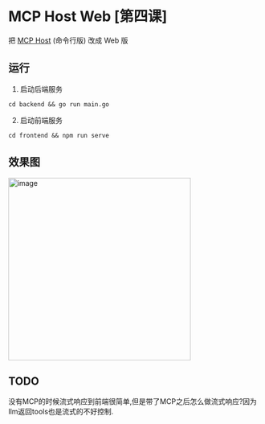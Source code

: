# MCP Host Web [第四课]

把 [MCP Host](https://github.com/guobinqiu/mcp-host) (命令行版) 改成 Web 版

## 运行

1. 启动后端服务

```
cd backend && go run main.go
```

2. 启动前端服务

```
cd frontend && npm run serve
```

## 效果图

<img width="363" alt="image" src="https://github.com/user-attachments/assets/c7cd91dd-bf51-4223-9d7f-d0c2dca1d381" />

## TODO

没有MCP的时候流式响应到前端很简单,但是带了MCP之后怎么做流式响应?因为llm返回tools也是流式的不好控制.
